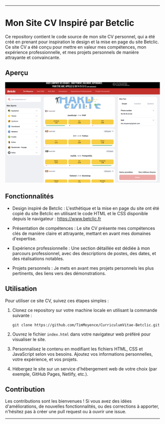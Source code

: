 
---

# Mon Site CV Inspiré par Betclic

Ce repository contient le code source de mon site CV personnel, qui a été créé en prenant pour inspiration le design et la mise en page du site Betclic. Ce site CV a été conçu pour mettre en valeur mes compétences, mon expérience professionnelle, et mes projets personnels de manière attrayante et convaincante.

## Aperçu

![Capture d'écran de mon site CV](./image/Capture%20d’écran%202023-09-03%20à%2016.19.53.png)


## Fonctionnalités

- Design inspiré de Betclic : L'esthétique et la mise en page du site ont été copié du site Betclic en utilisant le code HTML et le CSS disponible depuis le navigateur : https://www.betclic.fr

- Présentation de compétences : Le site CV présente mes compétences clés de manière claire et attrayante, mettant en avant mes domaines d'expertise.

- Expérience professionnelle : Une section détaillée est dédiée à mon parcours professionnel, avec des descriptions de postes, des dates, et des réalisations notables.

- Projets personnels : Je mets en avant mes projets personnels les plus pertinents, des liens vers des démonstrations.

## Utilisation

Pour utiliser ce site CV, suivez ces étapes simples :

1. Clonez ce repository sur votre machine locale en utilisant la commande suivante :

   ```
   git clone https://github.com/TimMoyence/CurriculumVitae-Betclic.git
   ```

2. Ouvrez le fichier `index.html` dans votre navigateur web préféré pour visualiser le site.

3. Personnalisez le contenu en modifiant les fichiers HTML, CSS et JavaScript selon vos besoins. Ajoutez vos informations personnelles, votre expérience, et vos projets.

4. Hébergez le site sur un service d'hébergement web de votre choix (par exemple, GitHub Pages, Netlify, etc.).

## Contribution

Les contributions sont les bienvenues ! Si vous avez des idées d'améliorations, de nouvelles fonctionnalités, ou des corrections à apporter, n'hésitez pas à créer une pull request ou à ouvrir une issue.


---
